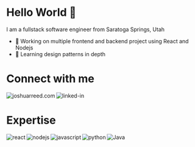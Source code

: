# Hello World 👋
I am a fullstack software engineer from Saratoga Springs, Utah

- 🔭 Working on multiple frontend and backend project using React and Nodejs
- 🌱 Learning design patterns in depth

# Connect with me
[<img align="left" alt="joshuarreed.com" src="https://img.shields.io/badge/joshuarreed.com-%230077B5.svg?&style=for-the-badge&logo=joshuarreed.com&logoColor=white"/>](https://www.joshuarreed.com)
[<img align="left" alt="linked-in" src="https://img.shields.io/badge/linkedin-%230077B5.svg?&style=for-the-badge&logo=linkedin&logoColor=white"/>](https://www.linkedin.com/in/joshua-reed) <br>

# Expertise

<img align="left" alt="react" src="https://img.shields.io/badge/react%20-%2320232a.svg?&style=for-the-badge&logo=react&logoColor=%2361DAFB" />
<img align="left" alt="nodejs" src="https://img.shields.io/badge/node.js%20-%2343853D.svg?&style=for-the-badge&logo=node.js&logoColor=white" />
<img align="left" alt="javascript" src="https://img.shields.io/badge/JavaScript%20-%23232F3E?logo=node.js&logoColor=white&style=for-the-badge" />
<img align="left" alt="python" src="https://img.shields.io/badge/python%20-%2361DAFB?logo=python&logoColor=yellow&style=for-the-badge" />
<img align="left" alt="Java" src="https://img.shields.io/badge/java%20-%236DB33F.svg?&style=for-the-badge&logo=Java&logoColor=white" />
